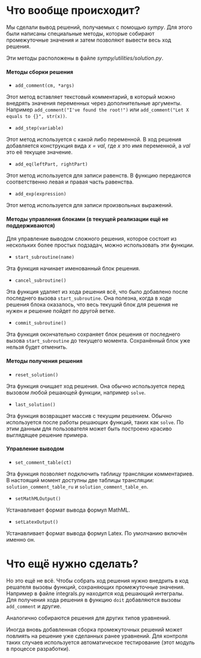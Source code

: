 # Что вообще происходит?

Мы сделали вывод решений, получаемых с помощью _sympy_. Для этого были написаны специальные методы, которые собирают промежуточные значения и затем позволяют вывести весь ход решения.

Эти методы расположены в файле _sympy/utilities/solution.py_. 

#### Методы сборки решения

- `add_comment(cm, *args)` 

Этот метод вставляет текстовый комментарий, в который можно внедрять значения переменных через дополнительные аргументы. Например `add_comment("I've found the root!")` или `add_comment("Let X equals to {}", str(x))`.

- `add_step(variable)`

Этот метод используется с какой либо переменной. В ход решения добавляется конструкция вида _x = val_, где _x_ это имя переменной, а _val_ это её текущее значение.

- `add_eq(leftPart, rightPart)`

Этот метод используется для записи равенств. В функцию передаются соответственно левая и правая часть равенства.

- `add_exp(expression)`

Этот метод используется для записи произвольных выражений.

#### Методы управления блоками (в текущей реализации ещё не поддерживаются)

Для управление выводом сложного решения, которое состоит из нескольких более простых подзадач, можно использовать эти функции.

- `start_subroutine(name)`

Эта функция начинает именованный блок решения.

- `cancel_subroutine()`

Эта функция удаляет из хода решения всё, что было добавлено после последнего вызова `start_subroutine`. Она полезна, когда в ходе решения блока оказалось, что весь текущий блок для решения не нужен и решение пойдет по другой ветке.

- `commit_subroutine()`

Эта функция окончательно сохраняет блок решения от последнего вызова `start_subroutine` до текущего момента. Сохранённый блок уже нельзя будет отменить.

#### Методы получения решения

- `reset_solution()`

Эта функция очищает ход решения. Она обычно используется перед вызовом любой решающей функции, например `solve`.

- `last_solution()`

Эта функция возвращает массив с текущим решением. Обычно используется после работы решающих функций, таких как `solve`. По этим данным для пользователя может быть построено красиво выглядящее решение примера.

#### Управление выводом

- `set_comment_table(ct)`

Эта функция позволяет подключить таблицу трансляции комментариев. В настоящий момент доступны две таблицы трансляции: `solution_comment_table_ru` и `solution_comment_table_en`.

- `setMathMLOutput()`

Устанавливает формат вывода формул MathML.

- `setLatexOutput()`

Устанавливает формат вывода формул Latex. По умолчанию включён именно он.

# Что ещё нужно сделать?

Но это ещё не всё. Чтобы собрать ход решения нужно внедрить в код решателя вызовы функций, сохраняющих промежуточные значения. 
Например в файле integrals.py находится код решающий интегралы. Для получения хода решения в функцию `doit` добавляются вызовы `add_comment` и другие.

Аналогично собираются решения для других типов уравнений.

Иногда вновь добавленная сборка промежуточных решений может повлиять на решение уже сделанных ранее уравнений. Для контроля таких случаев используется автоматическое тестирование (этот модуль в процессе разработки).
